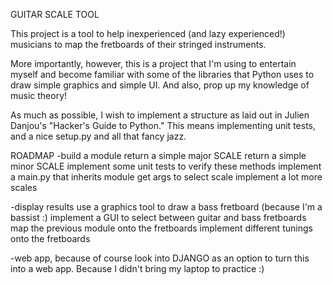 GUITAR SCALE TOOL

This project is a tool to help inexperienced (and lazy experienced!) musicians to map the fretboards of their stringed instruments.

More importantly, however, this is a project that I'm using to entertain myself and become familiar with some of the libraries that Python uses to draw simple graphics and simple UI.
And also, prop up my knowledge of music theory!

As much as possible, I wish to implement a structure as laid out in Julien Danjou's "Hacker's Guide to Python."
This means implementing unit tests, and a nice setup.py and all that fancy jazz.

ROADMAP
-build a module
        return a simple major SCALE
        return a simple minor SCALE
        implement some unit tests to verify these methods
        implement a main.py that inherits module
        get args to select scale
        implement a lot more scales

-display results
        use a graphics tool to draw a bass fretboard (because I'm a bassist :)
        implement a GUI to select between guitar and bass fretboards
        map the previous module onto the fretboards
        implement different tunings onto the fretboards

-web app, because of course
        look into DJANGO as an option to turn this into a web app. Because I didn't bring my laptop to practice :)
